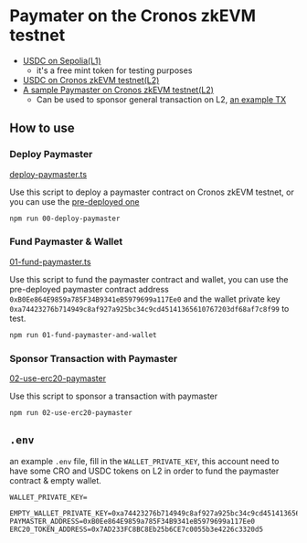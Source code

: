 # Paymater on the Cronos zkEVM testnet

- [USDC on Sepolia(L1)](https://sepolia.etherscan.io/address/0x768494eEE366D14d0d1D33a11023175DB80FB9A2)
  - it's a free mint token for testing purposes
- [USDC on Cronos zkEVM testnet(L2)](https://zkevm-t0.cronos.org/explorer/address/0x7AD233FC8BC8Eb25b6CE7c0055b3e4226c3320d5)
- [A sample Paymaster on Cronos zkEVM testnet(L2)](https://zkevm-t0.cronos.org/explorer/address/0xB0Ee864E9859a785F34B9341eB5979699a117Ee0)
  - Can be used to sponsor general transaction on L2, [an example TX](https://zkevm-t0.cronos.org/explorer/tx/0x1c12b30f8bfe0cc877e203ec9a5b7968827c4daa82e102a4a0304f1abbfc4416)



## How to use

### Deploy Paymaster

[deploy-paymaster.ts](../deploy/00-deploy-paymaster.ts)

Use this script to deploy a paymaster contract on Cronos zkEVM testnet, or you can use the [pre-deployed one](https://zkevm-t0.cronos.org/explorer/address/0xB0Ee864E9859a785F34B9341eB5979699a117Ee0)

```bash
npm run 00-deploy-paymaster
```

### Fund Paymaster & Wallet

[01-fund-paymaster.ts](../deploy/01-fund-paymaster-and-wallet.ts)

Use this script to fund the paymaster contract and wallet, you can use the pre-deployed paymaster contract address `0xB0Ee864E9859a785F34B9341eB5979699a117Ee0` and the wallet private key `0xa74423276b714949c8af927a925bc34c9cd45141365610767203df68af7c8f99` to test.

```bash
npm run 01-fund-paymaster-and-wallet
```

### Sponsor Transaction with Paymaster

[02-use-erc20-paymaster](../deploy/02-use-erc20-paymaster.ts)

Use this script to sponsor a transaction with paymaster

```bash
npm run 02-use-erc20-paymaster
```

## `.env`

an example `.env` file, fill in the `WALLET_PRIVATE_KEY`, this account need to have some CRO and USDC tokens on L2 in order to fund the paymaster contract & empty wallet.

```
WALLET_PRIVATE_KEY=

EMPTY_WALLET_PRIVATE_KEY=0xa74423276b714949c8af927a925bc34c9cd45141365610767203df68af7c8f99
PAYMASTER_ADDRESS=0xB0Ee864E9859a785F34B9341eB5979699a117Ee0
ERC20_TOKEN_ADDRESS=0x7AD233FC8BC8Eb25b6CE7c0055b3e4226c3320d5
```
